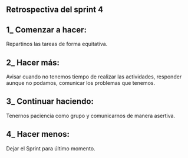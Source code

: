 ## Retrospectiva del sprint 4

## 1_ Comenzar a hacer:

Repartinos las tareas de forma equitativa.

## 2_ Hacer más: 

Avisar cuando no tenemos tiempo de realizar las actividades, responder aunque no podamos, comunicar los problemas que tenemos. 

## 3_ Continuar haciendo:
 
Tenernos paciencia como grupo y comunicarnos de manera asertiva.

## 4_ Hacer menos:

Dejar el Sprint para último momento.

